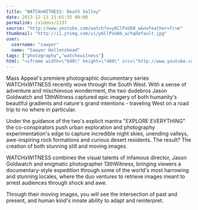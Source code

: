 ```yaml
---
title: "WATCHxWITNESS: Death Valley"
date: 2013-12-13 21:01:55 00:00
permalink: /videos/2137
source: "http://www.youtube.com/watch?v=y6ClPxU60_w&nofeather=True"
thumbnail: "http://i1.ytimg.com/vi/y6ClPxU60_w/hqdefault.jpg"
user:
  username: "sawyer"
  name: "Sawyer Hollenshead"
tags: ["photography","watchxwitness"]
html: "<iframe width=\"640\" height=\"480\" src=\"http://www.youtube.com/embed/y6ClPxU60_w?wmode=transparent&feature=oembed\" frameborder=\"0\" allowfullscreen></iframe>"
---
```


Mass Appeal's premiere photographic documentary series WATCHxWITNESS recently wove through the South West. With a sense of adventure and mischievous wonderment, the two dudebros Jason Goldwatch and 13thWitness captured epic imagery of both humanity's beautiful gradients and nature's grand intentions - traveling West on a road trip to no where in particular.

Under the guidance of the two's explicit mantra "EXPLORE EVERYTHING" the co-conspirators push urban exploration and photography experimentation's edge to capture incredible night skies, unending valleys, awe-inspiring rock formations and curious desert residents. The result? The creation of both stunning still and moving images. 

WATCHxWITNESS combines the visual talents of infamous director, Jason Goldwatch and enigmatic photographer 13thWitness, bringing viewers a documentary-style expedition through some of the world's most harrowing and stunning locales, where the duo ventures to retrieve images meant to arrest audiences through shock and awe.

Through their moving images, you will see the intersection of past and present, and human kind's innate ability to adapt and reinterpret.